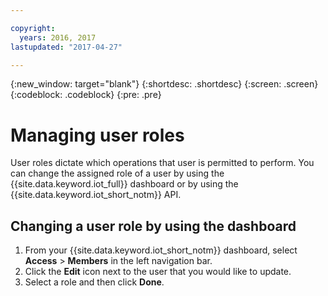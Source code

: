 ```yaml
---

copyright:
  years: 2016, 2017
lastupdated: "2017-04-27"

---
```


{:new_window: target="blank"}
{:shortdesc: .shortdesc}
{:screen: .screen}
{:codeblock: .codeblock}
{:pre: .pre}

# Managing user roles

User roles dictate which operations that user is permitted to perform. You can change the assigned role of a user by using the {{site.data.keyword.iot_full}} dashboard or by using the {{site.data.keyword.iot_short_notm}} API.

## Changing a user role by using the dashboard

1. From your {{site.data.keyword.iot_short_notm}} dashboard, select **Access** > **Members** in the left navigation bar.
2. Click the **Edit** icon next to the user that you would like to update.
3. Select a role and then click **Done**.

<!--
## Changing a user role by using the API

For information on using the API to change a user role, see the [{{site.data.keyword.iot_short_notm}} API documentation](https://docs.internetofthings.ibmcloud.com/swagger/v0002.html).
-->
